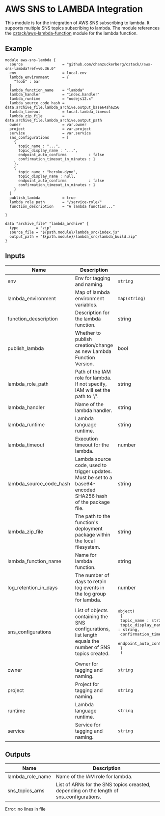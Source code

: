 # AWS SNS to LAMBDA Integration
This module is for the integration of AWS SNS subscribing to lambda. It supports multiple SNS topics subscribing to lambda. The module references the [cztack/aws-lambda-function](https://github.com/chanzuckerberg/cztack/tree/main/aws-lambda-function) module for the lambda function.

## Example

```hcl
module aws-sns-lambda {
  source                  = "github.com/chanzuckerberg/cztack//aws-sns-lambda?ref=v0.36.0"
  env                     = local.env
  lambda_environment      = {
    "foob" : bar
  }
  lambda_function_name    = "lambda"
  lambda_handler          = "index.handler"
  lambda_runtime          = "nodejs12.x"
  lambda_source_code_hash = data.archive_file.lambda_archive.output_base64sha256
  lambda_timeout          = local.lambda_timeout
  lambda_zip_file         = data.archive_file.lambda_archive.output_path
  owner                   = var.owner
  project                 = var.project
  service                 = var.service
  sns_configurations      = [
    {
      topic_name : "...",
      topic_display_name : "...",
      endpoint_auto_confirms          : false
      confirmation_timeout_in_minutes : 1
    },
    {
      topic_name : "heroku-dyno",
      topic_display_name : null,
      endpoint_auto_confirms          : false
      confirmation_timeout_in_minutes : 1
    }
  ]
  publish_lambda          = true
  lambda_role_path        = "/service-role/"
  function_description    = "A lambda function..."

}

data "archive_file" "lambda_archive" {
  type        = "zip"
  source_file = "${path.module}/lambda_src/index.js"
  output_path = "${path.module}/lambda_src/lambda_build.zip"
}
```

## Inputs

| Name | Description | Type | Default | Required |
|------|-------------|------|---------|:--------:|
| env | Env for tagging and naming. | `string` | n/a | yes |
| lambda_environment | Map of lambda environment variables. | `map(string)` | `{}` | no |
| function_deescription | Description for the lambda function. | string | "" | no |
| publish_lambda | Whether to publish creation/change as new Lambda Function Version. | bool | false | no |
| lambda_role_path | Path of the IAM role for lambda. If not specify, IAM will set the path to '/'.| string | null | no |
| lambda_handler | Name of the lambda handler. | string | n/a | yes | 
| lambda_runtime | Lambda language runtime. | string | n/a | yes |
| lambda_timeout | Execution timeout for the lambda. | number | n/a | yes |
| lambda_source_code_hash | Lambda source code, used to trigger updates. Must be set to a base64-encoded SHA256 hash of the package file. | string | null | no |
| lambda_zip_file | The path to the function's deployment package within the local filesystem. | string | null | no |
| lambda_function_name | Name for lambda function. | string | null | no |
| log_retention_in_days | The number of days to retain log events in the log group for lambda. | number | null | no
| sns_configurations | List of objects containing the SNS configurations, list length equals the number of SNS topics created. | <pre>object(<br>    {<br>      topic_name : string,      <br>      topic_display_name : string, <br>      confirmation_timeout_in_minutes : string, <br>      endpoint_auto_confirms : string, <br>    }<br>  )</pre> | [] | no
| owner | Owner for tagging and naming. | `string` | n/a | yes |
| project | Project for tagging and naming. | `string` | n/a | yes |
| runtime | Lambda language runtime. | `string` | n/a | yes |
| service | Service for tagging and naming. | `string` | n/a | yes |


## Outputs

| Name | Description |
|------|-------------|
| lambda_role_name | Name of the IAM role for lambda. |
| sns_topics_arns | List of ARNs for the SNS topics creasted, depending on the length of sns_configurations. |

<!-- START -->
Error: no lines in file
<!-- END -->